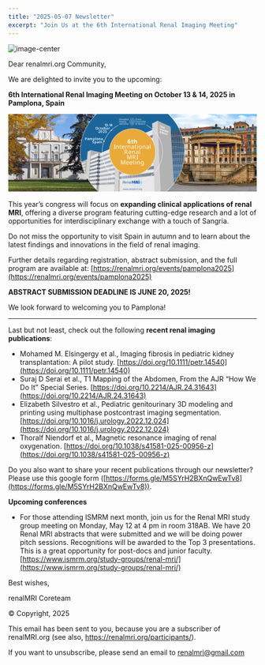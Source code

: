 ```yaml
---
title: "2025-05-07 Newsletter"
excerpt: "Join Us at the 6th International Renal Imaging Meeting"
---
```


![image-center](/assets/images/newsletter_renalMRI.png)

Dear renalmri.org Community,

We are delighted to invite you to the upcoming:

**6th International Renal Imaging Meeting on October 13 & 14, 2025 in Pamplona, Spain**

![image-center](/assets/images/pamplona2025/BannerRenalmeeting_2025.png)

This year’s congress will focus on **expanding clinical applications of renal MRI**, offering a diverse program featuring cutting-edge research and a lot of opportunities for interdisciplinary exchange with a touch of Sangria. 

Do not miss the opportunity to visit Spain in autumn and to learn about the latest findings and innovations in the field of renal imaging.

Further details regarding registration, abstract submission, and the full program are available at: [https://renalmri.org/events/pamplona2025](https://renalmri.org/events/pamplona2025)

**ABSTRACT SUBMISSION DEADLINE IS JUNE 20, 2025!**

We look forward to welcoming you to Pamplona!

<hr>

Last but not least, check out the following **recent renal imaging publications**:

- Mohamed M. Elsingergy et al., Imaging fibrosis in pediatric kidney transplantation: A pilot study. [https://doi.org/10.1111/petr.14540](https://doi.org/10.1111/petr.14540)
- Suraj D Serai et al., T1 Mapping of the Abdomen, From the AJR “How We Do It” Special Series. [https://doi.org/10.2214/AJR.24.31643](https://doi.org/10.2214/AJR.24.31643)
- Elizabeth Silvestro et al., Pediatric genitourinary 3D modeling and printing using multiphase postcontrast imaging segmentation. [https://doi.org/10.1016/j.urology.2022.12.024](https://doi.org/10.1016/j.urology.2022.12.024)
- Thoralf Niendorf et al., Magnetic resonance imaging of renal oxygenation. [https://doi.org/10.1038/s41581-025-00956-z](https://doi.org/10.1038/s41581-025-00956-z)

Do you also want to share your recent publications through our newsletter? Please use this google form ([https://forms.gle/M5SYrH2BXnQwEwTv8](https://forms.gle/M5SYrH2BXnQwEwTv8)). 

**Upcoming conferences**

- For those attending ISMRM next month, join us for the Renal MRI study group meeting on Monday, May 12 at 4 pm in room 318AB. We have 20 Renal MRI abstracts that were submitted and we will be doing power pitch sessions. Recognitions will be awarded to the Top 3 presentations. This is a great opportunity for post-docs and junior faculty. [https://www.ismrm.org/study-groups/renal-mri/](https://www.ismrm.org/study-groups/renal-mri/)

Best wishes,

renalMRI Coreteam

© Copyright, 2025

This email has been sent to you, because you are a subscriber of renalMRI.org (see also, https://renalmri.org/participants/).

If you want to unsubscribe, please send an email to renalmri@gmail.com
